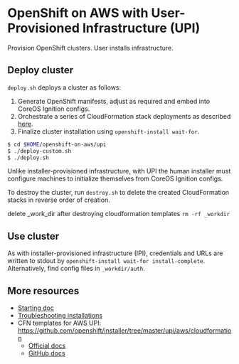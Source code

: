 # OpenShift on AWS with User-Provisioned Infrastructure (UPI)

Provision OpenShift clusters. User installs infrastructure.

## Deploy cluster

`deploy.sh` deploys a cluster as follows:

1. Generate OpenShift manifests, adjust as required and embed into CoreOS Ignition configs.
2. Orchestrate a series of CloudFormation stack deployments as described
   [here](https://github.com/openshift/installer/tree/master/upi/aws/cloudformation).
3. Finalize cluster installation using `openshift-install wait-for`.

```bash
$ cd $HOME/openshift-on-aws/upi
$ ./deploy-custom.sh
$ ./deploy.sh
```

Unlike installer-provisioned infrastructure, with UPI the human installer must
configure machines to initialize themselves from CoreOS Ignition configs.

To destroy the cluster, run `destroy.sh` to delete the created CloudFormation
stacks in reverse order of creation.

delete _work_dir after destroying cloudformation templates `rm -rf _workdir`

## Use cluster

As with installer-provisioned infrastructure (IPI), credentials and URLs are
written to stdout by `openshift-install wait-for install-complete`.
Alternatively, find config files in `_workdir/auth`.

## More resources

- [Starting doc](https://docs.openshift.com/container-platform/4.13/installing/installing_aws/installing-aws-user-infra.html)
- [Troubleshooting installations](https://docs.openshift.com/container-platform/4.13/support/troubleshooting/troubleshooting-installations.html)
- CFN templates for AWS UPI: <https://github.com/openshift/installer/tree/master/upi/aws/cloudformation>
    - [Official docs](https://docs.openshift.com/container-platform/4.10/installing/installing_aws/installing-aws-user-infra.html#installation-cloudformation-vpc_installing-aws-user-infra)
    - [GitHub docs](https://github.com/openshift/installer/blob/master/docs/user/aws/install_upi.md)
